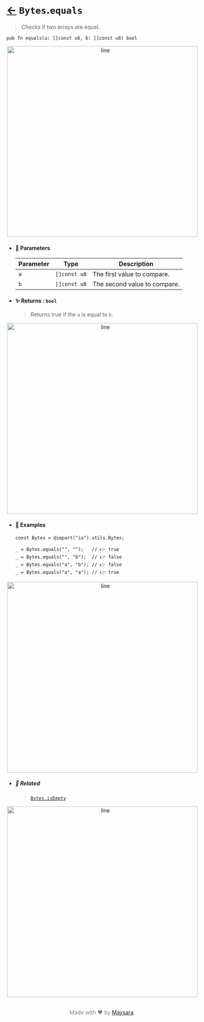 # [←](../Bytes.md) `Bytes`.`equals`

> Checks if two arrays are equal.

```zig
pub fn equals(a: []const u8, b: []const u8) bool
```


<div align="center">
<img src="https://raw.githubusercontent.com/maysara-elshewehy/io-bench/refs/heads/main/dist/img/md/line.png" alt="line" style="width:500px;"/>
</div>

- #### 🧩 Parameters

    | Parameter | Type         | Description                  |
    | --------- | ------------ | ---------------------------- |
    | `a`       | `[]const u8` | The first value to compare.  |
    | `b`       | `[]const u8` | The second value to compare. |

- #### ✨ Returns : `bool`

    > Returns true if the `a` is equal to `b`.

<div align="center">
<img src="https://raw.githubusercontent.com/maysara-elshewehy/io-bench/refs/heads/main/dist/img/md/line.png" alt="line" style="width:500px;"/>
</div>

- #### 🧪 Examples

    ```zig
    const Bytes = @import("io").utils.Bytes;
    ```

    ```zig
    _ = Bytes.equals("", "");   // 👉 true
    _ = Bytes.equals("", "b");  // 👉 false
    _ = Bytes.equals("a", "b"); // 👉 false
    _ = Bytes.equals("a", "a"); // 👉 true
    ```

<div align="center">
<img src="https://raw.githubusercontent.com/maysara-elshewehy/io-bench/refs/heads/main/dist/img/md/line.png" alt="line" style="width:500px;"/>
</div>

- ##### 🔗 Related

  > [`Bytes.isEmpty`](./isEmpty.md)

<div align="center">
<img src="https://raw.githubusercontent.com/maysara-elshewehy/io-bench/refs/heads/main/dist/img/md/line.png" alt="line" style="width:500px;"/>
</div>

<p align="center" style="color:grey;"><br />Made with ❤️ by <a href="http://github.com/maysara-elshewehy" target="blank">Maysara</a>.</p>